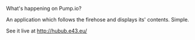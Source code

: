 What's happening on Pump.io?

An application which follows the firehose and displays its' contents. Simple.

See it live at http://hubub.e43.eu/